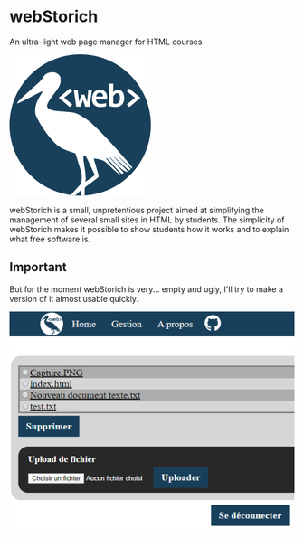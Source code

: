 # webStorich
An ultra-light web page manager for HTML courses

![webStorich Logo](/iconewebStorich.png)

webStorich is a small, unpretentious project aimed at simplifying the management of several small sites in HTML by students.
The simplicity of webStorich makes it possible to show students how it works and to explain what free software is.

## Important
But for the moment webStorich is very... empty and ugly, I'll try to make a version of it almost usable quickly.

![webStorich capture](/Capture6.PNG)

